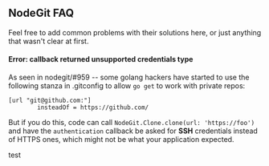 NodeGit FAQ
-----------

Feel free to add common problems with their solutions here, or just anything that wasn't clear at first.

#### Error: callback returned unsupported credentials type ####

As seen in nodegit/#959 -- some golang hackers have started to use the following stanza in .gitconfig to allow `go get` to work with private repos:
```
[url "git@github.com:"]
        insteadOf = https://github.com/
```
But if you do this, code can call `NodeGit.Clone.clone(url: 'https://foo')` and have the `authentication` callback be asked for **SSH** credentials instead of HTTPS ones, which might not be what your application expected.

test
